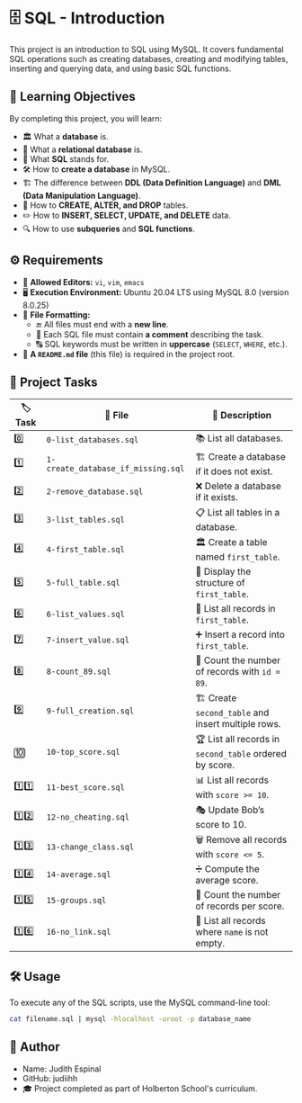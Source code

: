 # 🗄️ SQL - Introduction

This project is an introduction to SQL using MySQL. It covers fundamental SQL operations such as creating databases, creating and modifying tables, inserting and querying data, and using basic SQL functions.

## 🎯 Learning Objectives

By completing this project, you will learn:
- 🏛️ What a **database** is.
- 🔗 What a **relational database** is.
- 📜 What **SQL** stands for.
- 🛠️ How to **create a database** in MySQL.
- 🏗️ The difference between **DDL (Data Definition Language)** and **DML (Data Manipulation Language)**.
- 📑 How to **CREATE, ALTER, and DROP** tables.
- ✏️ How to **INSERT, SELECT, UPDATE, and DELETE** data.
- 🔍 How to use **subqueries** and **SQL functions**.

## ⚙️  Requirements

- 📝 **Allowed Editors:** `vi`, `vim`, `emacs`
- 🖥️ **Execution Environment:** Ubuntu 20.04 LTS using MySQL 8.0 (version 8.0.25)
- 📏 **File Formatting:**
  - 🔚 All files must end with a **new line**.
  - 💬 Each SQL file must contain **a comment** describing the task.
  - 🔠 SQL keywords must be written in **uppercase** (`SELECT`, `WHERE`, etc.).
- 📌 **A `README.md` file** (this file) is required in the project root.

## 📂 Project Tasks

| 🏷️ Task | 📄 File | 📝 Description |
|------|------|------------|
| 0️⃣ | `0-list_databases.sql` | 📚 List all databases. |
| 1️⃣ | `1-create_database_if_missing.sql` | 🏗️ Create a database if it does not exist. |
| 2️⃣ | `2-remove_database.sql` | ❌ Delete a database if it exists. |
| 3️⃣ | `3-list_tables.sql` | 📋 List all tables in a database. |
| 4️⃣ | `4-first_table.sql` | 🏛️ Create a table named `first_table`. |
| 5️⃣ | `5-full_table.sql` | 🔎 Display the structure of `first_table`. |
| 6️⃣ | `6-list_values.sql` | 📜 List all records in `first_table`. |
| 7️⃣ | `7-insert_value.sql` | ➕ Insert a record into `first_table`. |
| 8️⃣ | `8-count_89.sql` | 🔢 Count the number of records with `id = 89`. |
| 9️⃣ | `9-full_creation.sql` | 🏗️ Create `second_table` and insert multiple rows. |
| 🔟 | `10-top_score.sql` | 🏆 List all records in `second_table` ordered by score. |
| 1️⃣1️⃣ | `11-best_score.sql` | 📊 List all records with `score >= 10`. |
| 1️⃣2️⃣ | `12-no_cheating.sql` | 🎭 Update Bob’s score to 10. |
| 1️⃣3️⃣ | `13-change_class.sql` | 🗑️ Remove all records with `score <= 5`. |
| 1️⃣4️⃣ | `14-average.sql` | ➗ Compute the average score. |
| 1️⃣5️⃣ | `15-groups.sql` | 🔢 Count the number of records per score. |
| 1️⃣6️⃣ | `16-no_link.sql` | 🚀 List all records where `name` is not empty. |

## 🛠️ Usage

To execute any of the SQL scripts, use the MySQL command-line tool:

```bash
cat filename.sql | mysql -hlocalhost -uroot -p database_name
```

## 👤 Author
- Name: Judith Espinal
- GitHub: judiihh
- 🎓 Project completed as part of Holberton School's curriculum.

